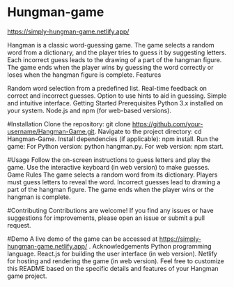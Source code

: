 # Hungman-game

https://simply-hungman-game.netlify.app/

Hangman is a classic word-guessing game. The game selects a random word from a dictionary, and the player tries to guess it by suggesting letters. Each incorrect guess leads to the drawing of a part of the hangman figure. The game ends when the player wins by guessing the word correctly or loses when the hangman figure is complete.
Features

Random word selection from a predefined list.
Real-time feedback on correct and incorrect guesses.
Option to use hints to aid in guessing.
Simple and intuitive interface.
Getting Started
Prerequisites
Python 3.x installed on your system.
Node.js and npm (for web-based versions).

#Installation
Clone the repository: git clone https://github.com/your-username/Hangman-Game.git.
Navigate to the project directory: cd Hangman-Game.
Install dependencies (if applicable): npm install.
Run the game:
For Python version: python hangman.py.
For web version: npm start.

#Usage
Follow the on-screen instructions to guess letters and play the game.
Use the interactive keyboard (in web version) to make guesses.
Game Rules
The game selects a random word from its dictionary.
Players must guess letters to reveal the word.
Incorrect guesses lead to drawing a part of the hangman figure.
The game ends when the player wins or the hangman is complete.

#Contributing
Contributions are welcome! If you find any issues or have suggestions for improvements, please open an issue or submit a pull request.

#Demo
A live demo of the game can be accessed at https://simply-hungman-game.netlify.app/
 .
Acknowledgements
Python programming language.
React.js for building the user interface (in web version).
Netlify for hosting and rendering the game (in web version).
Feel free to customize this README based on the specific details and features of your Hangman game project.
